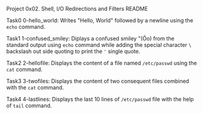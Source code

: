 Project 0x02. Shell, I/O Redirections and Filters README

Task0 0-hello_world:
Writes "Hello, World" followed by a newline
using the `echo` command.

Task1 1-confused_smiley:
Diplays a confused smiley "(Ôo) from the
standard output using `echo` command while
adding the special character `\` backslash
out side quoting to print the `'` single quote.

Task2 2-hellofile:
Displays the content of a file named
`/etc/passwd` using the `cat` command.

Task3 3-twofiles:
Displays the content of two consequent files
combined with the `cat` command.

Task4 4-lastlines:
Displays the last 10 lines of `/etc/passwd` file
with the help of `tail` command.
